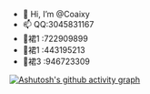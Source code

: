 
- 👋 Hi, I’m @Coaixy
- 📫 QQ:3045831167
- 🐧裙1 :722909899
- 🐧裙1 :443195213
- 🐧裙3 :946723309

[![Ashutosh's github activity graph](https://github-readme-activity-graph.vercel.app/graph?username=coaixy&theme=react-dark)](https://github.com/ashutosh00710/github-readme-activity-graph)

